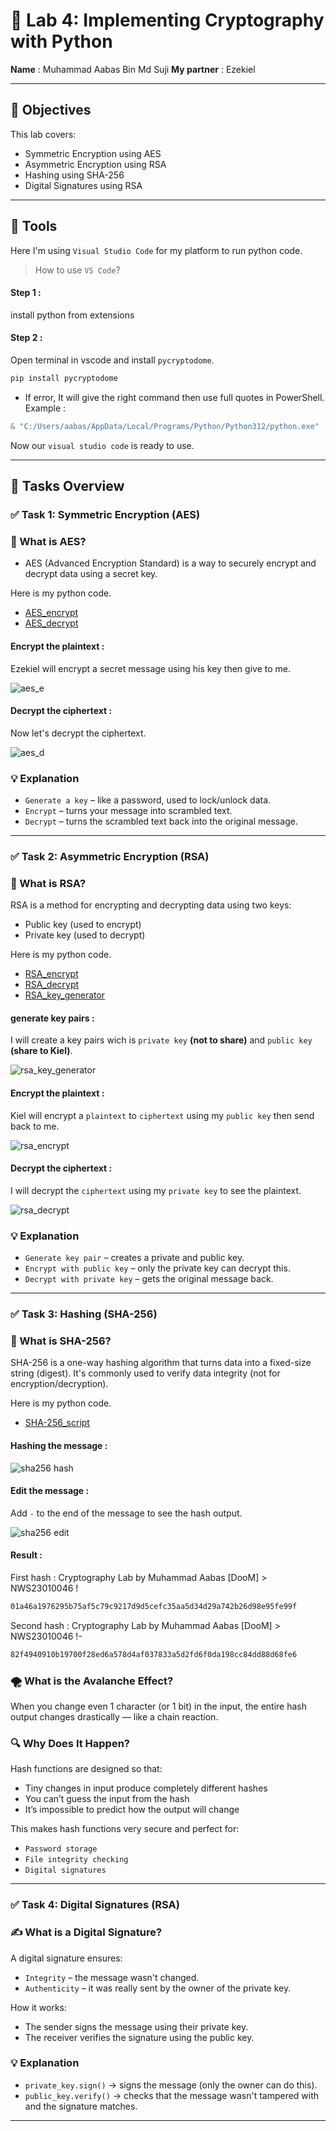 # 🔐 Lab 4: Implementing Cryptography with Python

**Name** : Muhammad Aabas Bin Md Suji     **My partner** : Ezekiel

---

## 🧠 Objectives

This lab covers:

- Symmetric Encryption using AES
- Asymmetric Encryption using RSA
- Hashing using SHA-256
- Digital Signatures using RSA

---

## 🔨 Tools
Here I'm using `Visual Studio Code` for my platform to run python code.

> How to use `VS Code`?

#### Step 1 :
install python from extensions

#### Step 2 :
Open terminal in vscode and install `pycryptodome`.

```bash
pip install pycryptodome
```

- If error, It will give the right command then use full quotes in PowerShell. Example :
```powershell
& "C:/Users/aabas/AppData/Local/Programs/Python/Python312/python.exe" -m pip install pycryptodome
```

Now our `visual studio code` is ready to use.

---
## 🧩 Tasks Overview

### ✅ Task 1: Symmetric Encryption (AES)

### 🔐 What is AES?
- AES (Advanced Encryption Standard) is a way to securely encrypt and decrypt data using a secret key.

Here is my python code.

- [AES_encrypt](Python_Source/aes_encrypt.py) 
- [AES_decrypt](Python_Source/aes_dencrypt.py)

#### Encrypt the plaintext :

Ezekiel will encrypt a secret message using his key then give to me.

![aes_e](screenshot/aes_e.png)

#### Decrypt the ciphertext :

Now let's decrypt the ciphertext.

![aes_d](screenshot/aes_d.png)

### 💡 Explanation

- `Generate a key` – like a password, used to lock/unlock data.
- `Encrypt` – turns your message into scrambled text.
- `Decrypt` – turns the scrambled text back into the original message.

---

### ✅ Task 2: Asymmetric Encryption (RSA)

### 🔐 What is RSA?

RSA is a method for encrypting and decrypting data using two keys:

- Public key (used to encrypt)
- Private key (used to decrypt)

Here is my python code.

- [RSA_encrypt](Python_Source/rsa_encrypt.py)
- [RSA_decrypt](Python_Source/rsa_decrypt.py)
- [RSA_key_generator](Python_Source/rsa_key_generator.py)


#### generate key pairs :

I will create a key pairs wich is `private key` **(not to share)** and `public key` **(share to Kiel)**.

![rsa_key_generator](screenshot/rsa_key_generator.png)


#### Encrypt the plaintext :

Kiel will encrypt a `plaintext` to `ciphertext` using my `public key` then send back to me.

![rsa_encrypt](screenshot/rsa_encrypt.png)

#### Decrypt the ciphertext :

I will decrypt the `ciphertext` using my `private key` to see the plaintext.

![rsa_decrypt](screenshot/rsa_decrypt.png)

### 💡 Explanation

- `Generate key pair` – creates a private and public key.
- `Encrypt with public key` – only the private key can decrypt this.
- `Decrypt with private key` – gets the original message back.

---

### ✅ Task 3: Hashing (SHA-256)

### 🔐 What is SHA-256?

SHA-256 is a one-way hashing algorithm that turns data into a fixed-size string (digest). It's commonly used to verify data integrity (not for encryption/decryption).


Here is my python code.

- [SHA-256_script](Python_Source/sha256_hash.py)

#### Hashing the message :

![sha256 hash](screenshot/sha256_hash.png)

#### Edit the message :

Add `-` to the end of the message to see the hash output.

![sha256 edit](screenshot/sha256_edit.png)

#### Result :

First hash : Cryptography Lab by Muhammad Aabas [DooM]  > NWS23010046 !
```bash
01a46a1976295b75af5c79c9217d9d5cefc35aa5d34d29a742b26d98e95fe99f
```

Second hash : Cryptography Lab by Muhammad Aabas [DooM]  > NWS23010046 !-
```bash
82f4940910b19700f28ed6a578d4af037833a5d2fd6f0da198cc84dd88d68fe6
```

### 🌪️ What is the Avalanche Effect?
When you change even 1 character (or 1 bit) in the input, the entire hash output changes drastically — like a chain reaction.

### 🔍 Why Does It Happen?

Hash functions are designed so that:

- Tiny changes in input produce completely different hashes
- You can’t guess the input from the hash
- It’s impossible to predict how the output will change

This makes hash functions very secure and perfect for:

- `Password storage`
- `File integrity checking`
- `Digital signatures`

---

### ✅ Task 4: Digital Signatures (RSA)

### ✍️ What is a Digital Signature?

A digital signature ensures:

- `Integrity` – the message wasn't changed.
- `Authenticity` – it was really sent by the owner of the private key.

How it works:

- The sender signs the message using their private key.
- The receiver verifies the signature using the public key.


### 💡 Explanation

- `private_key.sign()` → signs the message (only the owner can do this).
- `public_key.verify()` → checks that the message wasn't tampered with and the signature matches.

---

